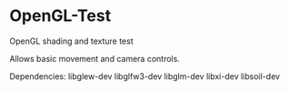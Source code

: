 # OpenGL-Test
OpenGL shading and texture test

Allows basic movement and camera controls.

Dependencies: libglew-dev libglfw3-dev libglm-dev libxi-dev libsoil-dev
